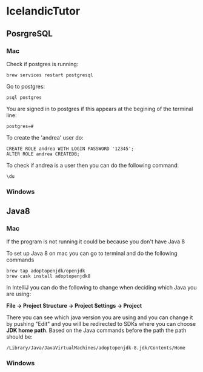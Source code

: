 # IcelandicTutor
 
## PosrgreSQL

### Mac

Check if postgres is running:

<pre><code>brew services restart postgresql
</code></pre>

Go to postgres:

<pre><code>psql postgres
</code></pre>


You are signed in to postgres if this appears at the begining of the terminal line:


<pre><code>postgres=#
</code></pre>


To create the 'andrea' user do:


<pre><code>CREATE ROLE andrea WITH LOGIN PASSWORD '12345';
ALTER ROLE andrea CREATEDB;
</code></pre>

To check if andrea is a user then you can do the following command:

<pre><code>\du
</code></pre>

### Windows


## Java8

### Mac

If the program is not running it could be because you don't have Java 8

To set up Java 8 on mac you can go to terminal and do the following commands


<pre><code>brew tap adoptopenjdk/openjdk
brew cask install adoptopenjdk8
</code></pre>

In IntelliJ you can do the following to change when deciding which Java you are using:

**File -> Project Structure -> Project Settings -> Project**

There you can see which java version you are using and you can change it by pushing "Edit" and you will be redirected to SDKs where you can choose **JDK home path**. Based on the Java commands before the path the path should be:

<pre><code>/Library/Java/JavaVirtualMachines/adoptopenjdk-8.jdk/Contents/Home
</code></pre>


### Windows


